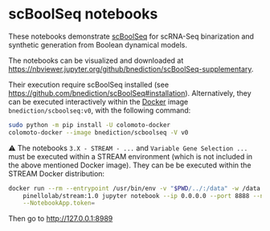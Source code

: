 # scBoolSeq notebooks

These notebooks demonstrate [scBoolSeq](https://github.com/bnediction/scBoolSeq) for scRNA-Seq binarization and synthetic generation from Boolean dynamical models.

The notebooks can be visualized and downloaded at https://nbviewer.jupyter.org/github/bnediction/scBoolSeq-supplementary.

Their execution require scBoolSeq installed (see https://github.com/bnediction/scBoolSeq#installation).
Alternatively, they can be executed interactively within the [Docker](https://docs.docker.com/get-docker/) image `bnediction/scboolseq:v0`, with the following command:
```sh
sudo python -m pip install -U colomoto-docker
colomoto-docker --image bnediction/scboolseq -V v0
```

:warning: The notebooks `3.X - STREAM - ...` and `Variable Gene Selection ...` must be executed within a STREAM environment (which is not included in the above mentioned Docker image).
They can be be executed within the STREAM Docker distribution:
```sh
docker run --rm --entrypoint /usr/bin/env -v "$PWD/../:/data" -w /data -p 8989:8888 -it \
    pinellolab/stream:1.0 jupyter notebook --ip 0.0.0.0 --port 8888 --no-browser --allow-root \
    --NotebookApp.token=
```
Then go to http://127.0.0.1:8989

